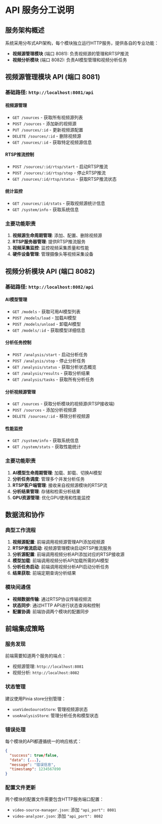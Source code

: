 # API 服务分工说明

## 服务架构概述

系统采用分布式API架构，每个模块独立运行HTTP服务，提供各自的专业功能：

- **视频源管理模块** (端口 8081): 负责视频源的管理和RTSP推流
- **视频分析模块** (端口 8082): 负责AI模型管理和视频分析任务

## 视频源管理模块 API (端口 8081)

### 基础路径: `http://localhost:8081/api`

#### 视频源管理
- `GET /sources` - 获取所有视频源列表
- `POST /sources` - 添加新的视频源
- `PUT /sources/:id` - 更新视频源配置
- `DELETE /sources/:id` - 删除视频源
- `GET /sources/:id` - 获取特定视频源信息

#### RTSP推流控制
- `POST /sources/:id/rtsp/start` - 启动RTSP推流
- `POST /sources/:id/rtsp/stop` - 停止RTSP推流
- `GET /sources/:id/rtsp/status` - 获取RTSP推流状态

#### 统计监控
- `GET /sources/:id/stats` - 获取视频源统计信息
- `GET /system/info` - 获取系统信息

### 主要功能职责
1. **视频源生命周期管理**: 添加、配置、删除视频源
2. **RTSP服务器管理**: 提供RTSP推流服务
3. **视频采集监控**: 监控视频采集质量和性能
4. **硬件设备管理**: 管理摄像头等视频采集设备

## 视频分析模块 API (端口 8082)

### 基础路径: `http://localhost:8082/api`

#### AI模型管理
- `GET /models` - 获取可用AI模型列表
- `POST /models/load` - 加载AI模型
- `POST /models/unload` - 卸载AI模型
- `GET /models/:id` - 获取模型详细信息

#### 分析任务控制
- `POST /analysis/start` - 启动分析任务
- `POST /analysis/stop` - 停止分析任务
- `GET /analysis/status` - 获取分析状态概览
- `GET /analysis/results` - 获取分析结果
- `GET /analysis/tasks` - 获取所有分析任务

#### 分析视频源管理
- `GET /sources` - 获取分析模块的视频源(RTSP接收端)
- `POST /sources` - 添加分析视频源
- `DELETE /sources/:id` - 移除分析视频源

#### 性能监控
- `GET /system/info` - 获取系统信息
- `GET /system/stats` - 获取性能统计

### 主要功能职责
1. **AI模型生命周期管理**: 加载、卸载、切换AI模型
2. **分析任务调度**: 管理多个并发分析任务
3. **RTSP客户端管理**: 接收来自视频源模块的RTSP流
4. **分析结果管理**: 存储和检索分析结果
5. **GPU资源管理**: 优化GPU使用和性能监控

## 数据流和协作

### 典型工作流程
1. **视频源配置**: 前端调用视频源管理API添加视频源
2. **RTSP推流启动**: 视频源管理模块启动RTSP推流服务
3. **分析源配置**: 前端调用视频分析API添加对应的RTSP接收源
4. **模型加载**: 前端调用视频分析API加载所需的AI模型
5. **分析任务启动**: 前端调用视频分析API启动分析任务
6. **结果获取**: 前端定期查询分析结果

### 模块间通信
- **视频数据传输**: 通过RTSP协议传输视频流
- **状态同步**: 通过HTTP API进行状态查询和控制
- **配置协调**: 前端协调两个模块的配置同步

## 前端集成策略

### 服务发现
前端需要知道两个服务的端点：
- 视频源管理: `http://localhost:8081`
- 视频分析: `http://localhost:8082`

### 状态管理
建议使用Pinia store分别管理：
- `useVideoSourceStore`: 管理视频源状态
- `useAnalysisStore`: 管理分析任务和模型状态

### 错误处理
每个模块的API都遵循统一的响应格式：
```json
{
  "success": true/false,
  "data": {...},
  "message": "错误信息",
  "timestamp": 1234567890
}
```

### 配置文件更新
两个模块的配置文件需要包含HTTP服务端口配置：
- `video-source-manager.json`: 添加 `"api_port": 8081`
- `video-analyzer.json`: 添加 `"api_port": 8082`
